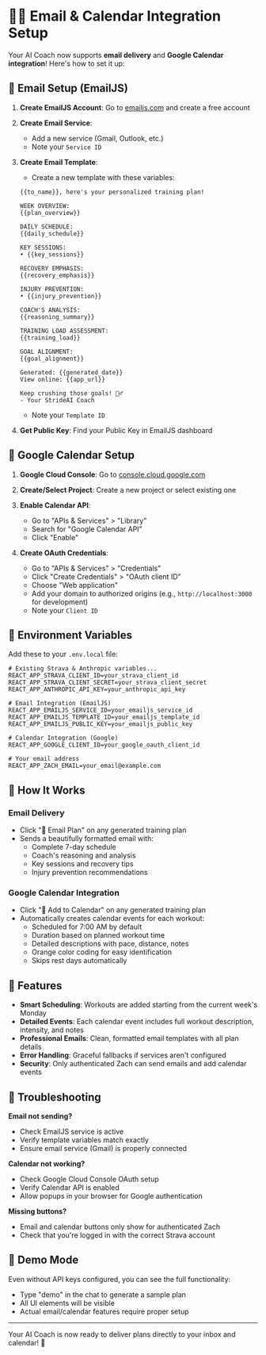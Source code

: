 # 📧📅 Email & Calendar Integration Setup

Your AI Coach now supports **email delivery** and **Google Calendar integration**! Here's how to set it up:

## 📧 Email Setup (EmailJS)

1. **Create EmailJS Account**: Go to [emailjs.com](https://www.emailjs.com) and create a free account

2. **Create Email Service**:
   - Add a new service (Gmail, Outlook, etc.)
   - Note your `Service ID`

3. **Create Email Template**:
   - Create a new template with these variables:
   ```
   {{to_name}}, here's your personalized training plan!

   WEEK OVERVIEW:
   {{plan_overview}}

   DAILY SCHEDULE:
   {{daily_schedule}}

   KEY SESSIONS:
   • {{key_sessions}}

   RECOVERY EMPHASIS:
   {{recovery_emphasis}}

   INJURY PREVENTION:
   • {{injury_prevention}}

   COACH'S ANALYSIS:
   {{reasoning_summary}}

   TRAINING LOAD ASSESSMENT:
   {{training_load}}

   GOAL ALIGNMENT:
   {{goal_alignment}}

   Generated: {{generated_date}}
   View online: {{app_url}}

   Keep crushing those goals! 🏃‍♂️
   - Your StrideAI Coach
   ```
   - Note your `Template ID`

4. **Get Public Key**: Find your Public Key in EmailJS dashboard

## 📅 Google Calendar Setup

1. **Google Cloud Console**: Go to [console.cloud.google.com](https://console.cloud.google.com)

2. **Create/Select Project**: Create a new project or select existing one

3. **Enable Calendar API**:
   - Go to "APIs & Services" > "Library"
   - Search for "Google Calendar API"
   - Click "Enable"

4. **Create OAuth Credentials**:
   - Go to "APIs & Services" > "Credentials"
   - Click "Create Credentials" > "OAuth client ID"
   - Choose "Web application"
   - Add your domain to authorized origins (e.g., `http://localhost:3000` for development)
   - Note your `Client ID`

## 🔧 Environment Variables

Add these to your `.env.local` file:

```env
# Existing Strava & Anthropic variables...
REACT_APP_STRAVA_CLIENT_ID=your_strava_client_id
REACT_APP_STRAVA_CLIENT_SECRET=your_strava_client_secret
REACT_APP_ANTHROPIC_API_KEY=your_anthropic_api_key

# Email Integration (EmailJS)
REACT_APP_EMAILJS_SERVICE_ID=your_emailjs_service_id
REACT_APP_EMAILJS_TEMPLATE_ID=your_emailjs_template_id
REACT_APP_EMAILJS_PUBLIC_KEY=your_emailjs_public_key

# Calendar Integration (Google)
REACT_APP_GOOGLE_CLIENT_ID=your_google_oauth_client_id

# Your email address
REACT_APP_ZACH_EMAIL=your_email@example.com
```

## 🚀 How It Works

### Email Delivery
- Click "📧 Email Plan" on any generated training plan
- Sends a beautifully formatted email with:
  - Complete 7-day schedule
  - Coach's reasoning and analysis
  - Key sessions and recovery tips
  - Injury prevention recommendations

### Google Calendar Integration
- Click "📅 Add to Calendar" on any generated training plan
- Automatically creates calendar events for each workout:
  - Scheduled for 7:00 AM by default
  - Duration based on planned workout time
  - Detailed descriptions with pace, distance, notes
  - Orange color coding for easy identification
  - Skips rest days automatically

## 🎯 Features

- **Smart Scheduling**: Workouts are added starting from the current week's Monday
- **Detailed Events**: Each calendar event includes full workout description, intensity, and notes
- **Professional Emails**: Clean, formatted email templates with all plan details
- **Error Handling**: Graceful fallbacks if services aren't configured
- **Security**: Only authenticated Zach can send emails and add calendar events

## 🛟 Troubleshooting

**Email not sending?**
- Check EmailJS service is active
- Verify template variables match exactly
- Ensure email service (Gmail) is properly connected

**Calendar not working?**
- Check Google Cloud Console OAuth setup
- Verify Calendar API is enabled
- Allow popups in your browser for Google authentication

**Missing buttons?**
- Email and calendar buttons only show for authenticated Zach
- Check that you're logged in with the correct Strava account

## 🎨 Demo Mode

Even without API keys configured, you can see the full functionality:
- Type "demo" in the chat to generate a sample plan
- All UI elements will be visible
- Actual email/calendar features require proper setup

---

Your AI Coach is now ready to deliver plans directly to your inbox and calendar! 🎉
